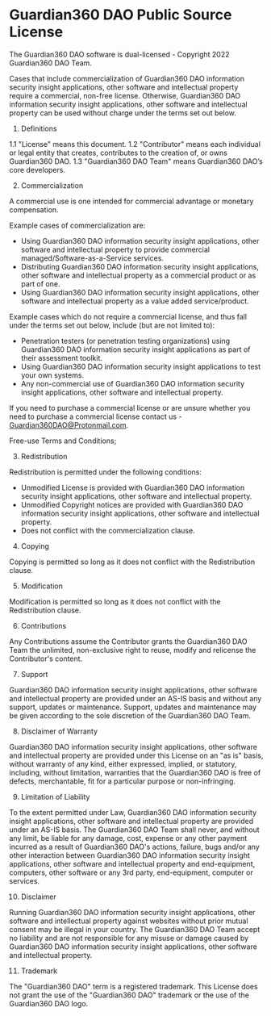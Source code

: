# Guardian360 DAO Public Source License

The Guardian360 DAO software is dual-licensed - Copyright 2022 Guardian360 DAO Team.

Cases that include commercialization of Guardian360 DAO information security insight applications, other software and intellectual property require a commercial, non-free license. Otherwise, Guardian360 DAO information security insight applications, other software and intellectual property can be used without charge under the terms set out below.

1. Definitions

1.1 "License" means this document.
1.2 "Contributor" means each individual or legal entity that creates, contributes to the creation of, or owns Guardian360 DAO.
1.3 "Guardian360 DAO Team" means Guardian360 DAO’s core developers.

2. Commercialization

A commercial use is one intended for commercial advantage or monetary compensation.

Example cases of commercialization are:

 - Using Guardian360 DAO information security insight applications, other software and intellectual property to provide commercial managed/Software-as-a-Service services.
 - Distributing Guardian360 DAO information security insight applications, other software and intellectual property as a commercial product or as part of one.
 - Using Guardian360 DAO information security insight applications, other software and intellectual property as a value added service/product.

Example cases which do not require a commercial license, and thus fall under the terms set out below, include (but are not limited to):

 - Penetration testers (or penetration testing organizations) using Guardian360 DAO information security insight applications as part of their assessment toolkit.
 - Using Guardian360 DAO information security insight applications to test your own systems.
 - Any non-commercial use of Guardian360 DAO information security insight applications, other software and intellectual property.

If you need to purchase a commercial license or are unsure whether you need to purchase a commercial license contact us - Guardian360DAO@Protonmail.com.

Free-use Terms and Conditions;

3. Redistribution

Redistribution is permitted under the following conditions:

 - Unmodified License is provided with Guardian360 DAO information security insight applications, other software and intellectual property.
 - Unmodified Copyright notices are provided with Guardian360 DAO information security insight applications, other software and intellectual property.
 - Does not conflict with the commercialization clause.

4. Copying

Copying is permitted so long as it does not conflict with the Redistribution clause.

5. Modification

Modification is permitted so long as it does not conflict with the Redistribution clause.

6. Contributions

Any Contributions assume the Contributor grants the Guardian360 DAO Team the unlimited, non-exclusive right to reuse, modify and relicense the Contributor's content.

7. Support

Guardian360 DAO information security insight applications, other software and intellectual property are provided under an AS-IS basis and without any support, updates or maintenance. Support, updates and maintenance may be given according to the sole discretion of the Guardian360 DAO Team.

8. Disclaimer of Warranty

Guardian360 DAO information security insight applications, other software and intellectual property are provided under this License on an "as is" basis, without warranty of any kind, either expressed, implied, or statutory, including, without limitation, warranties that the Guardian360 DAO is free of defects, merchantable, fit for a particular purpose or non-infringing.

9. Limitation of Liability

To the extent permitted under Law, Guardian360 DAO information security insight applications, other software and intellectual property are provided under an AS-IS basis. The Guardian360 DAO Team shall never, and without any limit, be liable for any damage, cost, expense or any other payment incurred as a result of Guardian360 DAO's actions, failure, bugs and/or any other interaction between Guardian360 DAO information security insight applications, other software and intellectual property and end-equipment, computers, other software or any 3rd party, end-equipment, computer or services.

10. Disclaimer

Running Guardian360 DAO information security insight applications, other software and intellectual property against websites without prior mutual consent may be illegal in your country. The Guardian360 DAO Team accept no liability and are not responsible for any misuse or damage caused by Guardian360 DAO information security insight applications, other software and intellectual property.

11. Trademark

The "Guardian360 DAO" term is a registered trademark. This License does not grant the use of the "Guardian360 DAO" trademark or the use of the Guardian360 DAO logo.
